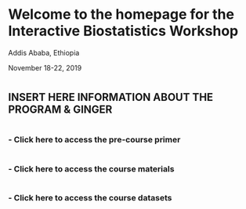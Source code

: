 # Welcome to the homepage for the Interactive Biostatistics Workshop

Addis Ababa, Ethiopia

November 18-22, 2019

#  
#    
INSERT HERE INFORMATION ABOUT THE PROGRAM & GINGER
----------------------------------------------------------------------------------------------------------------------------

#  
#    
### - Click here to access the pre-course primer
#   
#   
#    
### - Click here to access the course materials
#  
#  
#  
### - Click here to access the course datasets
#  
#  
